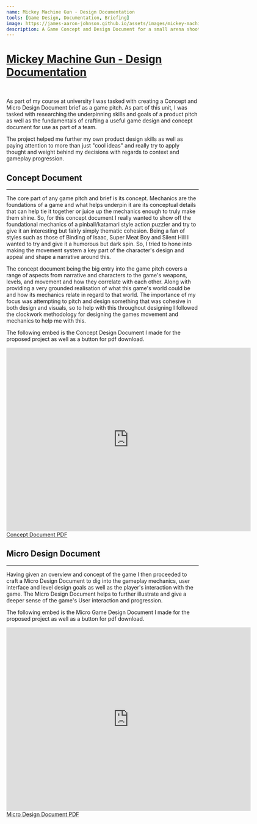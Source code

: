 ```yaml
---
name: Mickey Machine Gun - Design Documentation
tools: [Game Design, Documentation, Briefing]
image: https://james-aaron-johnson.github.io/assets/images/mickey-machine-gun/project-cover.jpg
description: A Game Concept and Design Document for a small arena shooter/puzzler.
---
```


<u>Mickey Machine Gun - Design Documentation</u>
===========================

<br>

As part of my course at university I was tasked with creating a Concept and Micro Design Document brief as a game pitch. As part of this unit, I was tasked with researching the underpinning skills and goals of a product pitch as well as the fundamentals of crafting a useful game design and concept document for use as part of a team.

The project helped me further my own product design skills as well as paying attention to more than just "cool ideas" and really try to apply thought and weight behind my decisions with regards to context and gameplay progression.

## Concept Document
---

The core part of any game pitch and brief is its concept. Mechanics are the foundations of a game and what helps underpin it are its conceptual details that can help tie it together or juice up the mechanics enough to truly make them shine. So, for this concept document I really wanted to show off the foundational mechanics of a pinball/katamari style action puzzler and try to give it an interesting but fairly simply thematic cohesion. Being a fan of styles such as those of Binding of Isaac, Super Meat Boy and Silent Hill I wanted to try and give it a humorous but dark spin. So, I tried to hone into making the movement system a key part of the character's design and appeal and shape a narrative around this.

The concept document being the big entry into the game pitch covers a range of aspects from narrative and characters to the game's weapons, levels, and movement and how they correlate with each other. Along with providing a very grounded realisation of what this game's world could be and how its mechanics relate in regard to that world. The importance of my focus was attempting to pitch and design something that was cohesive in both design and visuals, so to help with this throughout designing I followed the clockwork methodology for designing the games movement and mechanics to help me with this.

The following embed is the Concept Design Document I made for the proposed project as well as a button for pdf download.

<div class="iframe-container">
    <iframe loading="lazy" frameborder="0" scrolling="no"
        width="640" height="480"
        src="https://drive.google.com/file/d/14A4rXHgFBKFxSaqJMeKhhZOXGTvd8Kpe/preview"
        onload="$('.iframe-container').css('background-image', 'none');">
    </iframe>
</div>

<div class="text-center">
<a href="https://james-aaron-johnson.github.io/assets/files/mickey-machine-gun/Concept Document.pdf" class="button" target="_blank">Concept Document PDF</a>
</div>

## Micro Design Document
---

Having given an overview and concept of the game I then proceeded to craft a Micro Design Document to dig into the gameplay mechanics, user interface and level design goals as well as the player's interaction with the game. The Micro Design Document helps to further illustrate and give a deeper sense of the game's User interaction and progression.

The following embed is the Micro Game Design Document I made for the proposed project as well as a button for pdf download.

<div class="iframe-container">
    <iframe loading="lazy" frameborder="0" scrolling="no"
        width="640" height="480"
        src="https://drive.google.com/file/d/1kAcb1wLQ6PoI1PmQxhaBMkKVbHqTd-Br/preview" 
        onload="$('.iframe-container').css('background-image', 'none');">
    </iframe>
</div>

<div class="text-center">
<a href="https://james-aaron-johnson.github.io/assets/files/mickey-machine-gun/Micro Design Document.pdf" class="button" target="_blank">Micro Design Document PDF</a>
</div>
